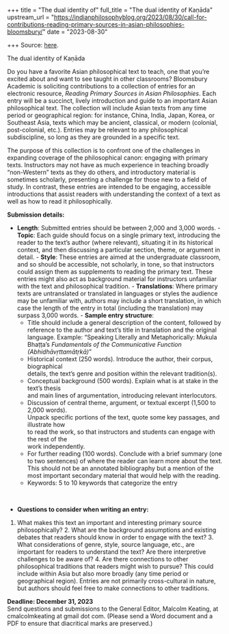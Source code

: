 +++
title = "The dual identity of"
full_title = "The dual identity of Kaṇāda"
upstream_url = "https://indianphilosophyblog.org/2023/08/30/call-for-contributions-reading-primary-sources-in-asian-philosophies-bloomsbury/"
date = "2023-08-30"

+++
Source: [here](https://indianphilosophyblog.org/2023/08/30/call-for-contributions-reading-primary-sources-in-asian-philosophies-bloomsbury/).

The dual identity of Kaṇāda

Do you have a favorite Asian philosophical text to teach, one that you’re excited about and want to see taught in other classrooms? Bloomsbury Academic is soliciting contributions to a collection of entries for an electronic resource, *Reading Primary Sources in Asian Philosophies*. Each entry will be a succinct, lively introduction and guide to an important Asian philosophical text. The collection will include Asian texts from any time period or geographical region: for instance, China, India, Japan, Korea, or Southeast Asia, texts which may be ancient, classical, or modern (colonial, post-colonial, etc.). Entries may be relevant to any philosophical subdiscipline, so long as they are grounded in a specific text.

The purpose of this collection is to confront one of the challenges in expanding coverage of the philosophical canon: engaging with primary texts. Instructors may not have as much experience in teaching broadly “non-Western” texts as they do others, and introductory material is sometimes scholarly, presenting a challenge for those new to a field of study. In contrast, these entries are intended to be engaging, accessible introductions that assist readers with understanding the context of a text as well as how to read it philosophically.

**Submission details:**

- **Length**: Submitted entries should be between 2,000 and 3,000 words. - **Topic**: Each guide should focus on a single primary text,
  introducing the reader to the text’s author (where relevant),
  situating it in its historical context, and then discussing a
  particular section, theme, or argument in detail. - **Style**: These entries are aimed at the undergraduate classroom, and
  so should be accessible, not scholarly, in tone, so that instructors
  could assign them as supplements to reading the primary text. These
  entries might also act as background material for instructors
  unfamiliar with the text and philosophical tradition. - **Translations**: Where primary texts are untranslated or translated
  in languages or styles the audience may be unfamiliar with, authors
  may include a short translation, in which case the length of the entry
  in total (including the translation) may surpass 3,000 words. - **Sample entry structure**:  
  - Title should include a general description of the content, followed
    by reference to the author and text’s title in translation and the
    original language. Example: “Speaking Literally and Metaphorically:
    Mukula Bhaṭṭa’s *Fundamentals of the Communicative Function
    (Abhidhāvṛttamātṛkā)*”
  - Historical context (250 words). Introduce the author, their corpus,
    biographical  
    details, the text’s genre and position within the relevant
    tradition(s).
  - Conceptual background (500 words). Explain what is at stake in the
    text’s thesis  
    and main lines of argumentation, introducing relevant interlocutors.
  - Discussion of central theme, argument, or textual excerpt (1,500 to
    2,000 words).  
    Unpack specific portions of the text, quote some key passages, and
    illustrate how  
    to read the work, so that instructors and students can engage with
    the rest of the  
    work independently.
  - For further reading (100 words). Conclude with a brief summary (one
    to two sentences) of where the reader can learn more about the text.
    This should not be an annotated bibliography but a mention of the
    most important secondary material that would help with the reading.
  - Keywords: 5 to 10 keywords that categorize the entry

&nbsp;

- **Questions to consider when writing an entry:**

1.  What makes this text an important and interesting primary source
    philosophically? 2.  What are the background assumptions and existing debates that
    readers should know in order to engage with the text? 3.  What considerations of genre, style, source language, etc., are
    important for readers to understand the text? Are there interpretive
    challenges to be aware of? 4.  Are there connections to other philosophical traditions that readers
    might wish to pursue? This could include within Asia but also more
    broadly (any time period or geographical region). Entries are not
    primarily cross-cultural in nature, but authors should feel free to
    make connections to other traditions.

**Deadline: December 31, 2023**  
Send questions and submissions to the General Editor, Malcolm Keating, at cmalcolmkeating at gmail dot com. (Please send a Word document and a PDF to ensure that diacritical marks are preserved.)
